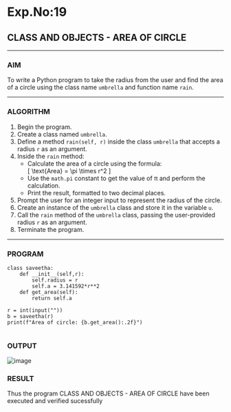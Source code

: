 # Exp.No:19  
## CLASS AND OBJECTS - AREA OF CIRCLE

---

### AIM  
To write a Python program to take the radius from the user and find the area of a circle using the class name `umbrella` and function name `rain`.

---

### ALGORITHM

1. Begin the program.  
2. Create a class named `umbrella`.  
3. Define a method `rain(self, r)` inside the class `umbrella` that accepts a radius `r` as an argument.  
4. Inside the `rain` method:  
   - Calculate the area of a circle using the formula:  
     \[ \text{Area} = \pi \times r^2 \]  
   - Use the `math.pi` constant to get the value of π and perform the calculation.  
   - Print the result, formatted to two decimal places.  
5. Prompt the user for an integer input to represent the radius of the circle.  
6. Create an instance of the `umbrella` class and store it in the variable `u`.  
7. Call the `rain` method of the `umbrella` class, passing the user-provided radius `r` as an argument.  
8. Terminate the program.

---

### PROGRAM

```
class saveetha:
    def __init__(self,r):
        self.radius = r
        self.a = 3.141592*r**2
    def get_area(self):
        return self.a
        
r = int(input(""))
b = saveetha(r)
print(f"Area of circle: {b.get_area():.2f}")


```

### OUTPUT
![image](https://github.com/user-attachments/assets/e2f895e8-628b-4f77-8ed0-ec1658e91a51)

### RESULT
Thus the program CLASS AND OBJECTS - AREA OF CIRCLE have been executed and verified sucessfully


